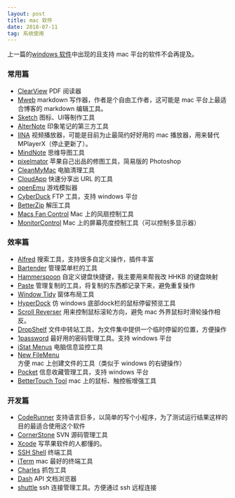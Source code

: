```yaml
---
layout: post
title: mac 软件
date: 2018-07-11
tag: 系统使用
---
```


上一篇的[windows 软件](http://fuxuri.com/2018/07/windows_software/)中出现的且支持 mac 平台的软件不会再提及。

### 常用篇
- [ClearView](https://itunes.apple.com/cn/app/clearview/id557090104?mt=12) PDF 阅读器
- [Mweb](https://www.mweb.im/) markdown 写作器，作者是个自由工作者，这可能是 mac 平台上最适合博客的 markdown 编辑工具。
- [Sketch](https://www.sketchapp.com/) 图标、UI等制作工具
- [AlterNote](http://alternoteapp.com/) 印象笔记的第三方工具
- [IINA](https://lhc70000.github.io/iina/) 视频播放器，可能是目前为止最简约好好用的 mac 播放器，用来替代 MPlayerX（停止更新了）。
- [MindNote](https://mindnode.com/) 思维导图工具
- [pixelmator](https://www.pixelmator.com/pro/) 苹果自己出品的修图工具，简易版的 Photoshop
- [CleanMyMac](https://macpaw.com/cleanmymac) 电脑清理工具
- [CloudApp](https://www.getcloudapp.com/) 快速分享出 URL 的工具
- [openEmu](https://openemu.org/) 游戏模拟器
- [CyberDuck](https://cyberduck.io/) FTP 工具，支持 windows 平台
- [BetterZip](https://macitbetter.com/) 解压工具
- [Macs Fan Control](https://www.crystalidea.com/macs-fan-control) Mac 上的风扇控制工具
- [MonitorControl](https://github.com/the0neyouseek/MonitorControl) Mac 上的屏幕亮度控制工具（可以控制多显示器）

### 效率篇
- [Alfred](https://www.alfredapp.com/) 搜索工具，支持很多自定义操作，插件丰富
- [Bartender](https://www.macbartender.com/) 管理菜单栏的工具
- [Hammerspoon](https://www.hammerspoon.org/) 自定义键盘快捷键，我主要用来帮我改 HHKB 的键盘映射
- [Paste](https://pasteapp.me/) 管理复制的工具，将复制的东西都记录下来，避免重复操作
- [Window Tidy](https://window-tidy.en.softonic.com/mac) 窗体布局工具
- [HyperDock](https://bahoom.com/hyperdock) 仿 windows 底部dock栏的鼠标停留预览工具
- [Scroll Reverser](https://pilotmoon.com/scrollreverser/) 用来控制鼠标滚轮方向，避免 mac 外界鼠标时滑轮操作相反。
- [DropShelf](http://pilotmoon.com/dropshelf/) 文件中转站工具，为文件集中提供一个临时停留的位置，方便操作
- [1password](https://1password.com/) 最好用的密码管理工具。支持 windows 平台
- [iStat Menus](https://bjango.com/mac/istatmenus/) 电脑信息监控工具
- [New FileMenu](https://langui.net/new-file-menu/) 方便 mac 上创建文件的工具（类似于 windows 的右键操作）
- [Pocket](https://getpocket.com/) 信息收藏管理工具，支持 windows 平台
- [BetterTouch Tool](https://folivora.ai/) mac 上的鼠标、触控板增强工具

### 开发篇
- [CodeRunner](https://coderunnerapp.com/) 支持语言巨多，以简单的写个小程序，为了测试运行结果这样的目的最适合使用这个软件
- [CornerStone](https://cornerstone.assembla.com/) SVN 源码管理工具
- [Xcode](https://developer.apple.com/xcode/) 写苹果软件的人都懂的。
- [SSH Shell](https://codinn.com/products/ssh-shell/) 终端工具
- [iTerm](https://www.iterm2.com/) mac 最好的终端工具
- [Charles](https://www.charlesproxy.com/) 抓包工具
- [Dash](https://kapeli.com/dash) API 文档浏览器
- [shuttle](http://fitztrev.github.io/shuttle/) ssh 连接管理工具。方便通过 ssh 远程连接

